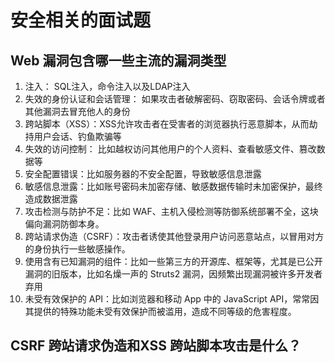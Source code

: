 # 安全相关的面试题

## Web 漏洞包含哪一些主流的漏洞类型

1. 注入： SQL注入，命令注入以及LDAP注入
2. 失效的身份认证和会话管理： 如果攻击者破解密码、窃取密码、会话令牌或者其他漏洞去冒充他人的身份
3. 跨站脚本（XSS）：XSS允许攻击者在受害者的浏览器执行恶意脚本，从而劫持用户会话、钓鱼欺骗等
4. 失效的访问控制： 比如越权访问其他用户的个人资料、查看敏感文件、篡改数据等
5. 安全配置错误：比如服务器的不安全配置，导致敏感信息泄露
6. 敏感信息泄露：比如账号密码未加密存储、敏感数据传输时未加密保护，最终造成数据泄露
7. 攻击检测与防护不足：比如 WAF、主机入侵检测等防御系统部署不全，这块偏向漏洞防御本身。
8. 跨站请求伪造（CSRF）：攻击者诱使其他登录用户访问恶意站点，以冒用对方的身份执行一些敏感操作。
9. 使用含有已知漏洞的组件：比如一些第三方的开源库、框架等，尤其是已公开漏洞的旧版本，比如名燥一声的 Struts2 漏洞，因频繁出现漏洞被许多开发者弃用
10. 未受有效保护的 API：比如浏览器和移动 App 中的 JavaScript API，常常因其提供的特殊功能未受有效保护而被滥用，造成不同等级的危害程度。

## CSRF 跨站请求伪造和XSS 跨站脚本攻击是什么？
